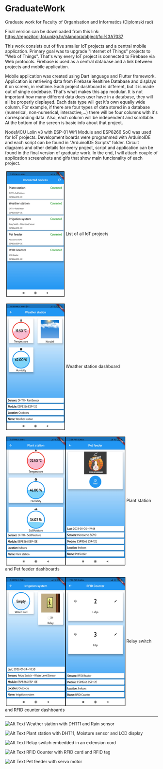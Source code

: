 # GraduateWork
Graduate work for Faculty of Organisation and Informatics (Diplomski rad)

Final version can be downloaded from this link: https://repozitorij.foi.unizg.hr/islandora/object/foi%3A7037

This work consists out of five smaller IoT projects and a central mobile application. Primary goal was to upgrade "Internet of Things" projects to "Web of Things". That's why every IoT project is connected to Firebase via Web protocols. Firebase is used as a central database and a link between projects and mobile application.

Mobile application was created using Dart language and Flutter framework. Application is retrieving data from Firebase Realtime Database and displays it on screen, in realtime. Each project dashboard is different, but it is made out of single codebase. That's what makes this app modular. It is not important how many different data does user have in a database, they will all be properly displayed. Each data type will get it's own equally wide column. For example, if there are four types of data stored in a database (numerical, non-numerical, interactive,...) there will be four columns with it's corresponding data. Also, each column will be independent and scrollable. At the bottom of the screen is basic info about that project.

NodeMCU Lolin v3 with ESP-01 Wifi Module and ESP8266 SoC was used for IoT projects. Development boards were programmed with ArduinoIDE and each script can be found in "ArduinoIDE Scripts" folder. Circuit diagrams and other details for every project, script and application can be found in the final version of graduate work. In the end, I will attach couple of application screenshots and gifs that show main funcionality of each project.


<img src="media/cd.png" width=200 align=center>List of all IoT projects
</br>

<img src="media/ws.png" width=200 align=center>Weather station dashboard
</br>

<img src="media/plant_pet.png" width=400 align=center>Plant station and Pet feeder dashboards
</br>

<img src="media/switch_rfid.png" width=400 align=center>Relay switch and RFID counter dashboards
</br>
<hr>

![Alt Text](media/testws.gif)
Weather station with DHT11 and Rain sensor

![Alt Text](media/testps.gif)
Plant station with DHT11, Moisture sensor and LCD display

![Alt Text](media/testrs.gif)
Relay switch embedded in an extension cord

![Alt Text](media/testrfid.gif)
RFID Counter with RFID card and RFID tag

![Alt Text](media/testpf.gif)
Pet feeder with servo motor

